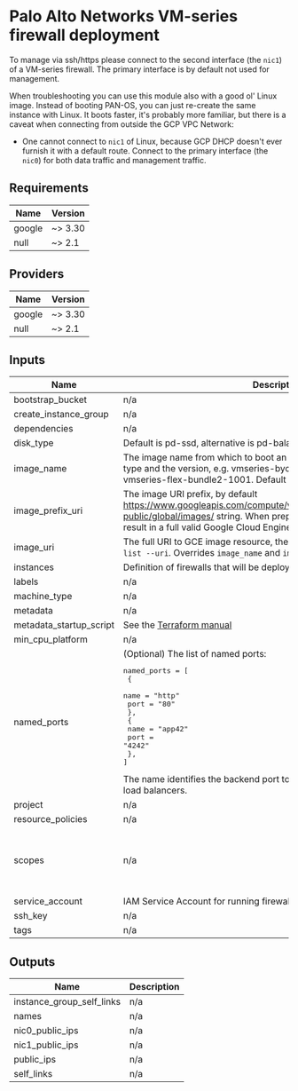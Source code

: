 # Palo Alto Networks VM-series firewall deployment

To manage via ssh/https please connect to the second interface (the `nic1`) of a VM-series firewall. The primary interface is by default not used for management.

When troubleshooting you can use this module also with a good ol' Linux image. Instead of booting PAN-OS, you can just re-create the same instance with Linux. It boots faster, it's probably more familiar, but there is a caveat when connecting from outside the GCP VPC Network:

- One cannot connect to `nic1` of Linux, because GCP DHCP doesn't ever furnish it with a default route. Connect to the primary interface (the `nic0`) for both data traffic and management traffic.

<!-- BEGINNING OF PRE-COMMIT-TERRAFORM DOCS HOOK -->
## Requirements

| Name | Version |
|------|---------|
| google | ~> 3.30 |
| null | ~> 2.1 |

## Providers

| Name | Version |
|------|---------|
| google | ~> 3.30 |
| null | ~> 2.1 |

## Inputs

| Name | Description | Type | Default | Required |
|------|-------------|------|---------|:--------:|
| bootstrap\_bucket | n/a | `string` | `""` | no |
| create\_instance\_group | n/a | `bool` | `false` | no |
| dependencies | n/a | `list(string)` | `[]` | no |
| disk\_type | Default is pd-ssd, alternative is pd-balanced. | `string` | `"pd-ssd"` | no |
| image\_name | The image name from which to boot an instance, including the license type and the version, e.g. vmseries-byol-814, vmseries-bundle1-814, vmseries-flex-bundle2-1001. Default is vmseries-flex-bundle1-913. | `string` | `"vmseries-flex-bundle1-913"` | no |
| image\_prefix\_uri | The image URI prefix, by default https://www.googleapis.com/compute/v1/projects/paloaltonetworksgcp-public/global/images/ string. When prepended to `image_name` it should result in a full valid Google Cloud Engine image resource URI. | `string` | `"https://www.googleapis.com/compute/v1/projects/paloaltonetworksgcp-public/global/images/"` | no |
| image\_uri | The full URI to GCE image resource, the output of `gcloud compute images list --uri`. Overrides `image_name` and `image_prefix_uri` inputs. | `string` | `null` | no |
| instances | Definition of firewalls that will be deployed | `map(any)` | n/a | yes |
| labels | n/a | `map(any)` | `{}` | no |
| machine\_type | n/a | `string` | `"n1-standard-4"` | no |
| metadata | n/a | `map(string)` | `{}` | no |
| metadata\_startup\_script | See the [Terraform manual](https://www.terraform.io/docs/providers/google/r/compute_instance.html) | `string` | `null` | no |
| min\_cpu\_platform | n/a | `string` | `"Intel Broadwell"` | no |
| named\_ports | (Optional) The list of named ports:<pre>named_ports = [<br>  {<br>    name = "http"<br>    port = "80"<br>  },<br>  {<br>    name = "app42"<br>    port = "4242"<br>  },<br>]</pre>The name identifies the backend port to receive the traffic from the global load balancers. | `list` | `[]` | no |
| project | n/a | `string` | `null` | no |
| resource\_policies | n/a | `list(string)` | `[]` | no |
| scopes | n/a | `list(string)` | <pre>[<br>  "https://www.googleapis.com/auth/compute.readonly",<br>  "https://www.googleapis.com/auth/cloud.useraccounts.readonly",<br>  "https://www.googleapis.com/auth/devstorage.read_only",<br>  "https://www.googleapis.com/auth/logging.write",<br>  "https://www.googleapis.com/auth/monitoring.write"<br>]</pre> | no |
| service\_account | IAM Service Account for running firewall instance (just the email) | `string` | `null` | no |
| ssh\_key | n/a | `string` | `""` | no |
| tags | n/a | `list(string)` | `[]` | no |

## Outputs

| Name | Description |
|------|-------------|
| instance\_group\_self\_links | n/a |
| names | n/a |
| nic0\_public\_ips | n/a |
| nic1\_public\_ips | n/a |
| public\_ips | n/a |
| self\_links | n/a |

<!-- END OF PRE-COMMIT-TERRAFORM DOCS HOOK -->